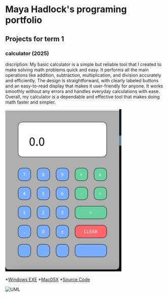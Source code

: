 # Maya Hadlock's programing portfolio

## Projects for term 1 

### calculator (2025)

discription: My
basic calculator is a simple but reliable tool that I created to make solving math problems quick and easy. It performs all the main operations like addition, subtraction, multiplication, and division accurately and efficiently. The design is straightforward, with clearly labeled buttons and an easy-to-read display that makes it user-friendly for anyone. It works smoothly without any errors and handles everyday calculations with ease. Overall, my calculator is a dependable and effective tool that makes doing math faster and simpler.

![Running Calculator](https://github.com/Mayahadlock/Portfolio/blob/main/images/Calc.png)

*[Windows EXE](https://github.com/Mayahadlock/Portfolio/blob/main/src/Calculator/windows-amd64.zip)
*[Mac05X](https://github.com/Mayahadlock/Portfolio/blob/main/src/Calculator/macos-x86_64.zip)
*[Source Code](https://github.com/Mayahadlock/Portfolio/blob/main/src/Calculator/readme.md)

![UML](https://github.com/Mayahadlock/Portfolio/blob/main/images/CALCUML>jpg)

